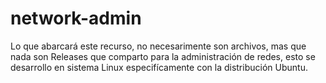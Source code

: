 # network-admin
Lo que abarcará este recurso, no necesarimente son archivos, mas que nada son Releases que comparto para la administración de redes, esto se desarrollo en sistema Linux especifícamente con la distribución Ubuntu.
